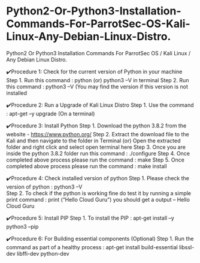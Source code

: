 # Python2-Or-Python3-Installation-Commands-For-ParrotSec-OS-Kali-Linux-Any-Debian-Linux-Distro.
Python2 Or Python3 Installation Commands For ParrotSec OS / Kali Linux / Any Debian Linux Distro.



✔️Procedure 1: Check for the current version of Python in your machine 
Step 1. Run this command : python (or) python3  –V in terminal
Step 2. Run this command : python3  –V  (You may find the version if this version is not installed 
    
✔️Procedure 2: Run a Upgrade of Kali Linux Distro 
Step 1. Use the command : apt-get –y upgrade (On a terminal)

✔️Procedure 3: Install Python 
Step 1. Download the python 3.8.2 from the website -  https://www.python.org/ 
Step 2. Extract the download file to the Kali and then navigate to the folder in Terminal (or) Open the extracted folder and right click and select open terminal here
Step 3. Once you are inside the python 3.8.2 folder run this command :  ./configure
Step 4. Once completed above process please run the command : make 
Step 5. Once completed above process please run the command : make install 

✔️Procedure 4: Check installed version of python 
Step 1. Please check the version of python : python3  –V  
Step 2. To check if the python is working fine do test it by running a simple print command : print (“Hello Cloud Guru”) you should get a output – Hello Cloud Guru 

✔️Procedure 5: Install PIP 
Step 1. To install the PIP : apt-get install –y python3 –pip 

✔️Procedure 6: For Building essential components (Optional) 
Step 1. Run the command as part of a healthy process : apt-get install build-essential libssl-dev libffi-dev python-dev
